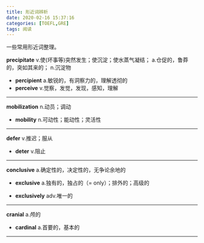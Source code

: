 ```yaml
---
title: 形近词辨析
date: 2020-02-16 15:37:16
categories: [TOEFL,GRE]
tags: 阅读
---
```


一些常用形近词整理。

<!--more-->

**precipitate** v.使(坏事等)突然发生；使沉淀；使水蒸气凝结； a.仓促的，鲁莽的，突如其来的； n.沉淀物

- **percipient** a.敏锐的，有洞察力的，理解透彻的
- **perceive** v.觉察，发觉，发现，感知，理解

---

**mobilization** n.动员；调动

- **mobility** n.可动性；能动性；灵活性

---

**defer** v.推迟；服从

- **deter** v.阻止

---

**conclusive** a.确定性的，决定性的，无争论余地的

- **exclusive** a.独有的，独占的（= only）；排外的；高级的

- **exclusively** adv.唯一的

---

**cranial** a.颅的

- **cardinal** a.首要的，基本的

---

